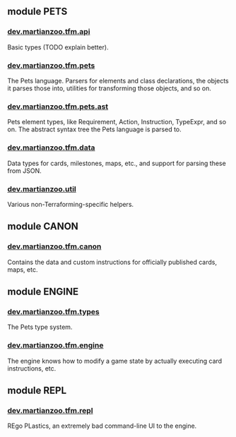 ## module PETS

### <a href="pets/dev.martianzoo.tfm.api/index.html">dev.martianzoo.tfm.api</a>

Basic types (TODO explain better).

### <a href="pets/dev.martianzoo.tfm.pets/index.html">dev.martianzoo.tfm.pets</a>

The Pets language. Parsers for elements and class declarations, the objects it parses those into, utilities for transforming those objects, and so on.

### <a href="pets/dev.martianzoo.tfm.pets.ast/index.html">dev.martianzoo.tfm.pets.ast</a>

Pets element types, like Requirement, Action, Instruction, TypeExpr, and so on. The abstract syntax tree the Pets language is parsed to.

### <a href="pets/dev.martianzoo.tfm.data/index.html">dev.martianzoo.tfm.data</a>

Data types for cards, milestones, maps, etc., and support for parsing these from JSON.

### <a href="pets/dev.martianzoo.util/index.html">dev.martianzoo.util</a>

Various non-Terraforming-specific helpers.

## module CANON

### <a href="canon/dev.martianzoo.tfm.canon/index.html">dev.martianzoo.tfm.canon</a>

Contains the data and custom instructions for officially published cards, maps, etc.

## module ENGINE

### <a href="engine/dev.martianzoo.tfm.types/index.html">dev.martianzoo.tfm.types</a>

The Pets type system.

### <a href="engine/dev.martianzoo.tfm.engine/index.html">dev.martianzoo.tfm.engine</a>

The engine knows how to modify a game state by actually executing card instructions, etc.

## module REPL

### <a href="repl/dev.martianzoo.tfm.repl/index.html">dev.martianzoo.tfm.repl</a>

REgo PLastics, an extremely bad command-line UI to the engine.
